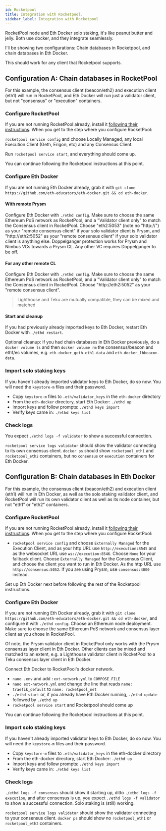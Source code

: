 ```yaml
---
id: Rocketpool
title: Integration with Rocketpool.
sidebar_label: Integration with Rocketpool
---
```


RocketPool node and Eth Docker solo staking, it's like peanut butter and jelly. Both use docker, and they integrate seamlessly.

I'll be showing two configurations: Chain databases in Rocketpool, and chain databases in Eth Docker.

This should work for any client that Rocketpool supports.

## Configuration A: Chain databases in RocketPool

For this example, the consensus client (beacon/eth2) and execution client (eth1) will run in RocketPool, and Eth Docker will run just a validator client, but not "consensus" or "execution" containers.

### Configure RocketPool

If you are not running RocketPool already, install it [following their instructions](https://docs.rocketpool.net/guides/node/docker.html). When you get to the step where you configure RocketPool:

`rocketpool service config` and choose Locally Managed, any local Execution Client (Geth, Erigon, etc) and any Consensus Client.

Run `rocketpool service start`, and everything should come up. 

You can continue following the Rocketpool instructions at this point.

### Configure Eth Docker

If you are not running Eth Docker already, grab it with `git clone https://github.com/eth-educators/eth-docker.git && cd eth-docker`.

#### With remote Prysm

Configure Eth Docker with `./ethd config`. Make sure to choose the same Ethereum PoS network as RocketPool, and a "Validator client only" to match the Consensus client in RocketPool. Choose "eth2:5053" (note no "http://") as your "remote consensus client" if your solo validator client is Prysm, and "http://eth2:5052" as your "remote consensus client" if your solo validator client is anything else. Doppelganger protection works for Prysm and Nimbus VCs towards a Prysm CL. Any other VC requires Doppelganger to be off.

#### For any other remote CL

Configure Eth Docker with `./ethd config`. Make sure to choose the same Ethereum PoS network as RocketPool, and a "Validator client only" to match the Consensus client in RocketPool. Choose "http://eth2:5052" as your "remote consensus client".

> Lighthouse and Teku are mutually compatible, they can be mixed and matched

#### Start and cleanup

If you had previously already imported keys to Eth Docker, restart Eth Docker with `./ethd restart`.

Optional cleanup: If you had chain databases in Eth Docker previously, do a `docker volume ls` and then `docker volume rm` the consensus/beacon and eth1/ec volumes, e.g. `eth-docker_geth-eth1-data` and `eth-docker_lhbeacon-data`.

### Import solo staking keys

If you haven't already imported validator keys to Eth Docker, do so now. You will need the `keystore-m` files and their
password.

- Copy `keystore-m` files to `.eth/validator_keys` in the `eth-docker` directory
- From the `eth-docker` directory, start Eth Docker: `./ethd up`
- Import keys and follow prompts: `./ethd keys import`
- Verify keys came in: `./ethd keys list`

### Check logs

You expect `./ethd logs -f validator` to show a successful connection. 

`rocketpool service logs validator` should show the validator connecting to its own consensus client.
`docker ps` should show `rocketpool_eth1` and `rocketpool_eth2` containers, but no `consensus` or `execution` containers for Eth Docker.

## Configuration B: Chain databases in Eth Docker

For this example, the consensus client (beacon/eth2) and execution client (eth1) will run in Eth Docker, as well as the solo staking validator client, and RocketPool will run its own validator client as well as its node container, but not "eth1" or "eth2" containers.

### Configure RocketPool

If you are not running RocketPool already, install it [following their instructions](https://docs.rocketpool.net/guides/node/docker.html). When you get to the step where you configure RocketPool:

- `rocketpool service config` and choose `Externally Managed` for the Execution Client, and as your http URL use `http://execution:8545` and as the websocket URL use `ws://execution:8546`. Choose `None` for your fallback client. Choose `Externally Managed` for the Consensus Client, and choose the client you want to run in Eth Docker. As the http URL use `http://consensus:5052`. If you are using Prysm, use `consensus:4000` instead.

Set up Eth Docker next before following the rest of the Rocketpool instructions.

### Configure Eth Docker

If you are not running Eth Docker already, grab it with `git clone https://github.com/eth-educators/eth-docker.git && cd eth-docker`, and configure it with `./ethd config`. Choose an Ethereum node deployment. Make sure to choose the same Ethereum PoS network and consensus layer client as you chose in RocketPool.

Of note, the Prysm validator client in RocketPool only works with the Prysm consensus layer client in Eth Docker. Other clients can be mixed and matched to an extent, e.g. a Lighthouse validator client in RocketPool to a Teku consensus layer client in Eth Docker.

Connect Eth Docker to RocketPool's docker network.

- `nano .env` and add `:ext-network.yml` to `COMPOSE_FILE`
- `nano ext-network.yml` and change the line that reads `name: traefik_default` to `name: rocketpool_net`
- `./ethd start` or, if you already have Eth Docker running, `./ethd update` followed by `./ethd up`
- `rocketpool service start` and Rocketpool should come up

You can continue following the Rocketpool instructions at this point.

### Import solo staking keys

If you haven't already imported validator keys to Eth Docker, do so now. You will need the `keystore-m` files and their
password.

- Copy `keystore-m` files to `.eth/validator_keys` in the eth-docker directory
- From the eth-docker directory, start Eth Docker: `./ethd up`
- Import keys and follow prompts: `./ethd keys import`
- Verify keys came in: `./ethd keys list`

### Check logs

`./ethd logs -f consensus` should show it starting up, ditto `./ethd logs -f execution`, and after consensus is up, you expect
`./ethd logs -f validator` to show a successful connection. Solo staking is (still) working.

`rocketpool service logs validator` should show the validator connecting to your consensus client.
`docker ps` should show no `rocketpool_eth1` or `rocketpool_eth2` containers.
